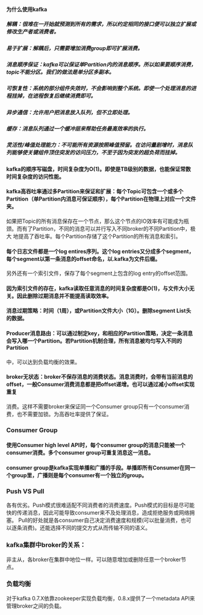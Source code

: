 #### 为什么使用kafka
##### 解耦：很难在一开始就预测到所有的需求，所以约定相同的接口便可以独立扩展或修改生产者或消费者。
##### 易于扩展：解耦后，只需要增加消费group即可扩展消费。
##### 消息顺序保证：kafka可以保证单Partition内的消息顺序。所以如果要顺序消费，topic不能分区。我们的做法是单分区多副本。
##### 可恢复性：系统的部分组件失效时，不会影响到整个系统。即使一个处理消息的进程挂掉，在进程恢复后继续消费即可。
##### 异步通信：允许用户把消息放入队列，但不立即处理。
##### 缓存：消息队列通过一个缓冲层来帮助任务最高效率的执行。
##### 灵活性/峰值处理能力：不可能所有资源按照峰值预留。在访问量剧增时，消息队列能够使关键组件顶住突发的访问压力，不至于因为突发的超负荷而挂掉。


#### kafka的顺序写磁盘，时间复杂度为O(1)。即使是TB级别的数据，也能保证常数时间复杂度的访问性能。

#### kafka高吞吐率通过多Partition来保证和扩展：每个Topic可包含一个或多个Partition（单Partition内消息可保证顺序），每个Partition在物理上对应一个文件夹。
如果把Topic的所有消息保存在一个节点，那么这个节点的IO效率有可能成为瓶颈。而有了Partition，不同的消息可以并行写入不同broker的不同Partition中，极大
地提高了吞吐率。每个Partition存储了这个Partition的所有消息和索引。

#### 每个日志文件都是一个log entires序列。这个log entries又分成多个segment，每个segment以第一条消息的offset命名，以.kafka为文件后缀。
另外还有一个索引文件，保存了每个segment上包含的log entry的offset范围。

#### 因为索引文件的存在，kafka读取任意消息的时间复杂度都是O(1)，与文件大小无关。因此删除过期消息并不能提高读取效率。

#### 消息过期策略：时间（1周），或Partition文件大小（1G）。删除segment List头的数据。

#### Producer消息路由：可以通过制定key，和相应的Partition策略，决定一条消息会写入哪一个Partition。若Partition机制合理，所有消息被均匀写入不同的Partition
中，可以达到负载均衡的效果。

#### broker无状态：broker不保存消息的消费状态。消息消费时，会带有当前消息的offset，一般Consumer消费消息都是把offset递增。也可以通过减小offset实现重复
消费。这样不需要broker来保证同一个Consumer group只有一个consumer消费，也不需要加锁。为高吞吐率提供了保证。


### Consumer Group
#### 使用Consumer high level API时，每个consumer group的消息只能被一个consumer消费。多个consumer group可重复消息这一消息。

#### consumer group是kafka实现单播和广播的手段。单播即所有Consumer在同一个group里，广播则是每个consumer有一个独立的group。

### Push VS Pull
各有优劣。Push模式很难适配不同消费者的消费速度。Push模式的目标是尽可能快的传递消息，因此可能导致consumer来不及处理消息，造成拒绝服务或网络拥塞。
Pull的好处就是各consumer自己决定消费速度和规模(可以批量消费，也可以逐条消费)。还能选择不同的提交方式从而传输不同的语义。

### kafka集群中broker的关系：
非主从，各broker在集群中地位一样。可以随意增加或删除任意一个broker节点。
### 负载均衡
对于kafka 0.7.X依靠zookeeper实现负载均衡，0.8.x提供了一个metadata API来管理broker之间的负载。


